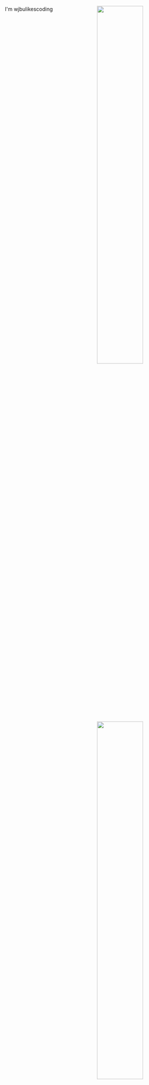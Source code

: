 
[<img align="right" width="50%" src="https://github-readme-stats-ouuan.vercel.app/api?username=wjbulikescoding&show_icons=true%22%3E]">](https://metrics.lecoq.io/ouuan#gh-dark-mode-only)
[<img align="right" width="50%" src="https://github-readme-stats-ouuan.vercel.app/api?username=wjbulikescoding&show_icons=true">](https://metrics.lecoq.io/ouuan#gh-light-mode-only)

I'm wjbulikescoding

